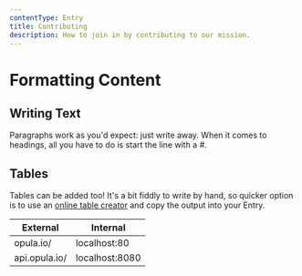 ```yaml
---
contentType: Entry
title: Contributing
description: How to join in by contributing to our mission.
---
```


# Formatting Content

## Writing Text
Paragraphs work as you'd expect: just write away. When it comes to headings, all you have to do is start the line with a *#*.


## Tables
Tables can be added too! It's a bit fiddly to write by hand, so quicker option is to use an [online table creator](https://www.tablesgenerator.com/markdown_tables) and copy the output into your Entry.


| External      | Internal       |
|---------------|----------------|
| opula.io/     | localhost:80   |
| api.opula.io/ | localhost:8080 |